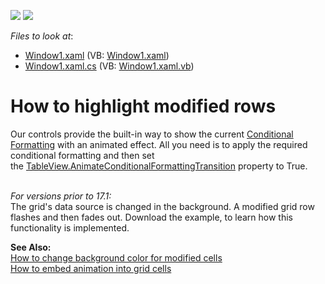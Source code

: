 <!-- default badges list -->
[![](https://img.shields.io/badge/Open_in_DevExpress_Support_Center-FF7200?style=flat-square&logo=DevExpress&logoColor=white)](https://supportcenter.devexpress.com/ticket/details/E841)
[![](https://img.shields.io/badge/📖_How_to_use_DevExpress_Examples-e9f6fc?style=flat-square)](https://docs.devexpress.com/GeneralInformation/403183)
<!-- default badges end -->
<!-- default file list -->
*Files to look at*:

* [Window1.xaml](./CS/Window1.xaml) (VB: [Window1.xaml](./VB/Window1.xaml))
* [Window1.xaml.cs](./CS/Window1.xaml.cs) (VB: [Window1.xaml.vb](./VB/Window1.xaml.vb))
<!-- default file list end -->
# How to highlight modified rows


<p>Our controls provide the built-in way to show the current <a href="https://documentation.devexpress.com/WPF/17130/Controls-and-Libraries/Data-Grid/Conditional-Formatting">Conditional Formatting</a> with an animated effect. All you need is to apply the required conditional formatting and then set the <a href="https://documentation.devexpress.com/WPF/DevExpress.Xpf.Grid.TableView.AnimateConditionalFormattingTransition.property">TableView.AnimateConditionalFormattingTransition</a> property to True.</p><p><br><em>For versions prior to 17.1:</em><br>The grid's data source is changed in the background. A modified grid row flashes and then fades out. Download the example, to learn how this functionality is implemented.</p><p><strong>See Also:</strong><br> <a href="https://www.devexpress.com/Support/Center/p/E1297">How to change background color for modified cells</a><br> <a href="https://www.devexpress.com/Support/Center/p/E1532">How to embed animation into grid cells</a></p>

<br/>


